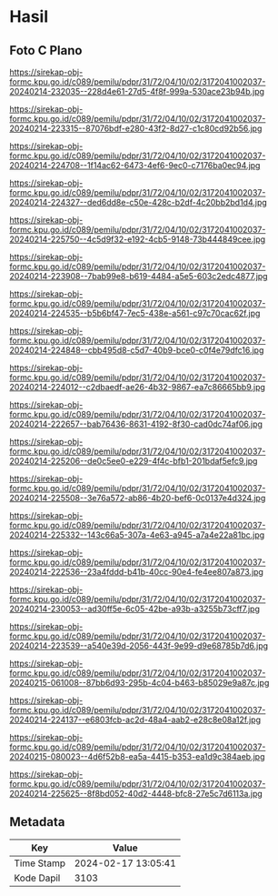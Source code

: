 # Hasil

## Foto C Plano

https://sirekap-obj-formc.kpu.go.id/c089/pemilu/pdpr/31/72/04/10/02/3172041002037-20240214-232035--228d4e61-27d5-4f8f-999a-530ace23b94b.jpg

https://sirekap-obj-formc.kpu.go.id/c089/pemilu/pdpr/31/72/04/10/02/3172041002037-20240214-223315--87076bdf-e280-43f2-8d27-c1c80cd92b56.jpg

https://sirekap-obj-formc.kpu.go.id/c089/pemilu/pdpr/31/72/04/10/02/3172041002037-20240214-224708--1f14ac62-6473-4ef6-9ec0-c7176ba0ec94.jpg

https://sirekap-obj-formc.kpu.go.id/c089/pemilu/pdpr/31/72/04/10/02/3172041002037-20240214-224327--ded6dd8e-c50e-428c-b2df-4c20bb2bd1d4.jpg

https://sirekap-obj-formc.kpu.go.id/c089/pemilu/pdpr/31/72/04/10/02/3172041002037-20240214-225750--4c5d9f32-e192-4cb5-9148-73b444849cee.jpg

https://sirekap-obj-formc.kpu.go.id/c089/pemilu/pdpr/31/72/04/10/02/3172041002037-20240214-223908--7bab99e8-b619-4484-a5e5-603c2edc4877.jpg

https://sirekap-obj-formc.kpu.go.id/c089/pemilu/pdpr/31/72/04/10/02/3172041002037-20240214-224535--b5b6bf47-7ec5-438e-a561-c97c70cac62f.jpg

https://sirekap-obj-formc.kpu.go.id/c089/pemilu/pdpr/31/72/04/10/02/3172041002037-20240214-224848--cbb495d8-c5d7-40b9-bce0-c0f4e79dfc16.jpg

https://sirekap-obj-formc.kpu.go.id/c089/pemilu/pdpr/31/72/04/10/02/3172041002037-20240214-224012--c2dbaedf-ae26-4b32-9867-ea7c86665bb9.jpg

https://sirekap-obj-formc.kpu.go.id/c089/pemilu/pdpr/31/72/04/10/02/3172041002037-20240214-222657--bab76436-8631-4192-8f30-cad0dc74af06.jpg

https://sirekap-obj-formc.kpu.go.id/c089/pemilu/pdpr/31/72/04/10/02/3172041002037-20240214-225206--de0c5ee0-e229-4f4c-bfb1-201bdaf5efc9.jpg

https://sirekap-obj-formc.kpu.go.id/c089/pemilu/pdpr/31/72/04/10/02/3172041002037-20240214-225508--3e76a572-ab86-4b20-bef6-0c0137e4d324.jpg

https://sirekap-obj-formc.kpu.go.id/c089/pemilu/pdpr/31/72/04/10/02/3172041002037-20240214-225332--143c66a5-307a-4e63-a945-a7a4e22a81bc.jpg

https://sirekap-obj-formc.kpu.go.id/c089/pemilu/pdpr/31/72/04/10/02/3172041002037-20240214-222536--23a4fddd-b41b-40cc-90e4-fe4ee807a873.jpg

https://sirekap-obj-formc.kpu.go.id/c089/pemilu/pdpr/31/72/04/10/02/3172041002037-20240214-230053--ad30ff5e-6c05-42be-a93b-a3255b73cff7.jpg

https://sirekap-obj-formc.kpu.go.id/c089/pemilu/pdpr/31/72/04/10/02/3172041002037-20240214-223539--a540e39d-2056-443f-9e99-d9e68785b7d6.jpg

https://sirekap-obj-formc.kpu.go.id/c089/pemilu/pdpr/31/72/04/10/02/3172041002037-20240215-061008--87bb6d93-295b-4c04-b463-b85029e9a87c.jpg

https://sirekap-obj-formc.kpu.go.id/c089/pemilu/pdpr/31/72/04/10/02/3172041002037-20240214-224137--e6803fcb-ac2d-48a4-aab2-e28c8e08a12f.jpg

https://sirekap-obj-formc.kpu.go.id/c089/pemilu/pdpr/31/72/04/10/02/3172041002037-20240215-080023--4d6f52b8-ea5a-4415-b353-ea1d9c384aeb.jpg

https://sirekap-obj-formc.kpu.go.id/c089/pemilu/pdpr/31/72/04/10/02/3172041002037-20240214-225625--8f8bd052-40d2-4448-bfc8-27e5c7d6113a.jpg


## Metadata

| Key        | Value               |
| ---------- | ------------------- |
| Time Stamp | 2024-02-17 13:05:41 |
| Kode Dapil | 3103                |



